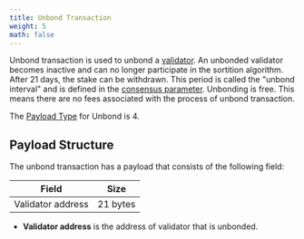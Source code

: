 ```yaml
---
title: Unbond Transaction
weight: 5
math: false
---
```


Unbond transaction is used to unbond a [validator](/protocol/blockchain/validator/).
An unbonded validator becomes inactive and can no longer participate in the sortition algorithm.
After 21 days, the stake can be withdrawn.
This period is called the "unbond interval" and is defined in the [consensus parameter](/protocol/consensus/parameters/).
Unbonding is free. This means there are no fees associated with the process of unbond transaction.

The [Payload Type](/protocol/transaction/format/#payload-type) for Unbond is 4.

## Payload Structure

The unbond transaction has a payload that consists of the following field:

| Field             | Size     |
| ----------------- | -------- |
| Validator address | 21 bytes |

- **Validator address** is the address of validator that is unbonded.
